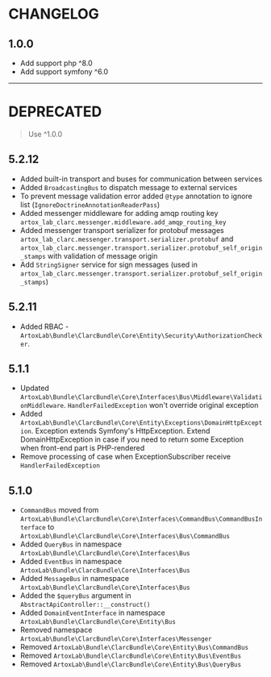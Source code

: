 # CHANGELOG

## 1.0.0
+ Add support php ^8.0
+ Add support symfony ^6.0

---

# DEPRECATED

> Use ^1.0.0

## 5.2.12
+ Added built-in transport and buses for communication between services
+ Added `BroadcastingBus` to dispatch message to external services
+ To prevent message validation error added `@type` annotation to ignore list (`IgnoreDoctrineAnnotationReaderPass`)
+ Added messenger middleware for adding amqp routing key `artox_lab_clarc.messenger.middleware.add_amqp_routing_key`
+ Added messenger transport serializer for protobuf messages `artox_lab_clarc.messenger.transport.serializer.protobuf` and `artox_lab_clarc.messenger.transport.serializer.protobuf_self_origin_stamps` with validation of message origin
+ Add `StringSigner` service for sign messages (used in `artox_lab_clarc.messenger.transport.serializer.protobuf_self_origin_stamps`)

## 5.2.11
* Added RBAC - `ArtoxLab\Bundle\ClarcBundle\Core\Entity\Security\AuthorizationChecker`.

## 5.1.1
* Updated `ArtoxLab\Bundle\ClarcBundle\Core\Interfaces\Bus\Middleware\ValidationMiddleware`. 
  `HandlerFailedException` won't override original exception
* Added `ArtoxLab\Bundle\ClarcBundle\Core\Entity\Exceptions\DomainHttpException`. 
  Exception extends Symfony's HttpException. Extend DomainHttpException in case
  if you need to return some Exception when front-end part is PHP-rendered
* Remove processing of case when ExceptionSubscriber receive `HandlerFailedException`
  

## 5.1.0

* `CommandBus` moved from `ArtoxLab\Bundle\ClarcBundle\Core\Interfaces\CommandBus\CommandBusInterface`
  to `ArtoxLab\Bundle\ClarcBundle\Core\Interfaces\Bus\CommandBus`
* Added `QueryBus` in namespace `ArtoxLab\Bundle\ClarcBundle\Core\Interfaces\Bus`
* Added `EventBus` in namespace `ArtoxLab\Bundle\ClarcBundle\Core\Interfaces\Bus`
* Added `MessageBus` in namespace `ArtoxLab\Bundle\ClarcBundle\Core\Interfaces\Bus`
* Added the `$queryBus` argument in `AbstractApiController::__construct()`
* Added `DomainEventInterface` in namespace `ArtoxLab\Bundle\ClarcBundle\Core\Entity\Bus`
* Removed namespace `ArtoxLab\Bundle\ClarcBundle\Core\Interfaces\Messenger`
* Removed `ArtoxLab\Bundle\ClarcBundle\Core\Entity\Bus\CommandBus`
* Removed `ArtoxLab\Bundle\ClarcBundle\Core\Entity\Bus\EventBus`
* Removed `ArtoxLab\Bundle\ClarcBundle\Core\Entity\Bus\QueryBus`

